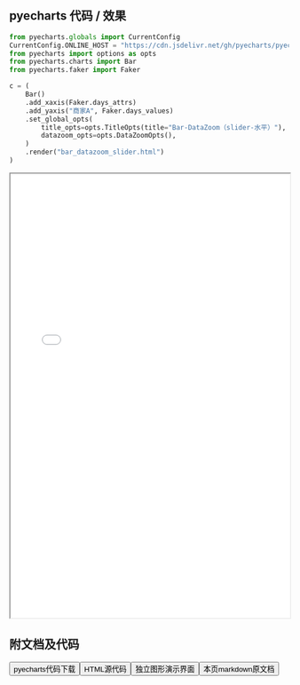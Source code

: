 
## pyecharts 代码 / 效果

```python
from pyecharts.globals import CurrentConfig
CurrentConfig.ONLINE_HOST = "https://cdn.jsdelivr.net/gh/pyecharts/pyecharts-assets@latest/assets/"
from pyecharts import options as opts
from pyecharts.charts import Bar
from pyecharts.faker import Faker

c = (
    Bar()
    .add_xaxis(Faker.days_attrs)
    .add_yaxis("商家A", Faker.days_values)
    .set_global_opts(
        title_opts=opts.TitleOpts(title="Bar-DataZoom（slider-水平）"),
        datazoom_opts=opts.DataZoomOpts(),
    )
    .render("bar_datazoom_slider.html")
)

```

<iframe width="100%" height="800px" src="/pyecharts/Bar/bar_datazoom_slider.html"></iframe>

## 附文档及代码

<a href="https://cdn.jsdelivr.net/gh/wfy-belief/python/docs/pyecharts/Bar/bar_datazoom_slider.py"><button class="mybutton">pyecharts代码下载</button></a><a href="https://cdn.jsdelivr.net/gh/wfy-belief/python/docs/pyecharts/Bar/bar_datazoom_slider.html"><button class="mybutton">HTML源代码</button></a><a href="https://python.wfyblog.cn/pyecharts/Bar/bar_datazoom_slider.html"><button class="mybutton">独立图形演示界面</button></a><a href="https://cdn.jsdelivr.net/gh/wfy-belief/python/docs/pyecharts/Bar/bar_datazoom_slider.md"><button class="mybutton">本页markdown原文档</button></a>